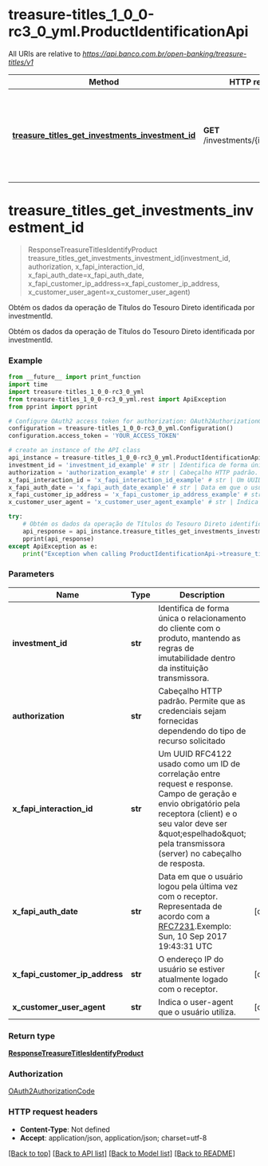 # treasure-titles_1_0_0-rc3_0_yml.ProductIdentificationApi

All URIs are relative to *https://api.banco.com.br/open-banking/treasure-titles/v1*

Method | HTTP request | Description
------------- | ------------- | -------------
[**treasure_titles_get_investments_investment_id**](ProductIdentificationApi.md#treasure_titles_get_investments_investment_id) | **GET** /investments/{investmentId} | Obtém os dados da operação de Títulos do Tesouro Direto identificada por investmentId.

# **treasure_titles_get_investments_investment_id**
> ResponseTreasureTitlesIdentifyProduct treasure_titles_get_investments_investment_id(investment_id, authorization, x_fapi_interaction_id, x_fapi_auth_date=x_fapi_auth_date, x_fapi_customer_ip_address=x_fapi_customer_ip_address, x_customer_user_agent=x_customer_user_agent)

Obtém os dados da operação de Títulos do Tesouro Direto identificada por investmentId.

Obtém os dados da operação de Títulos do Tesouro Direto identificada por investmentId.

### Example
```python
from __future__ import print_function
import time
import treasure-titles_1_0_0-rc3_0_yml
from treasure-titles_1_0_0-rc3_0_yml.rest import ApiException
from pprint import pprint

# Configure OAuth2 access token for authorization: OAuth2AuthorizationCode
configuration = treasure-titles_1_0_0-rc3_0_yml.Configuration()
configuration.access_token = 'YOUR_ACCESS_TOKEN'

# create an instance of the API class
api_instance = treasure-titles_1_0_0-rc3_0_yml.ProductIdentificationApi(treasure-titles_1_0_0-rc3_0_yml.ApiClient(configuration))
investment_id = 'investment_id_example' # str | Identifica de forma única  o relacionamento do cliente com o produto, mantendo as regras de imutabilidade dentro da instituição transmissora.
authorization = 'authorization_example' # str | Cabeçalho HTTP padrão. Permite que as credenciais sejam fornecidas dependendo do tipo de recurso solicitado
x_fapi_interaction_id = 'x_fapi_interaction_id_example' # str | Um UUID RFC4122 usado como um ID de correlação entre request e response. Campo de geração e envio obrigatório pela receptora (client) e o seu valor deve ser \"espelhado\" pela transmissora (server) no cabeçalho de resposta.
x_fapi_auth_date = 'x_fapi_auth_date_example' # str | Data em que o usuário logou pela última vez com o receptor. Representada de acordo com a [RFC7231](https://tools.ietf.org/html/rfc7231).Exemplo: Sun, 10 Sep 2017 19:43:31 UTC (optional)
x_fapi_customer_ip_address = 'x_fapi_customer_ip_address_example' # str | O endereço IP do usuário se estiver atualmente logado com o receptor. (optional)
x_customer_user_agent = 'x_customer_user_agent_example' # str | Indica o user-agent que o usuário utiliza. (optional)

try:
    # Obtém os dados da operação de Títulos do Tesouro Direto identificada por investmentId.
    api_response = api_instance.treasure_titles_get_investments_investment_id(investment_id, authorization, x_fapi_interaction_id, x_fapi_auth_date=x_fapi_auth_date, x_fapi_customer_ip_address=x_fapi_customer_ip_address, x_customer_user_agent=x_customer_user_agent)
    pprint(api_response)
except ApiException as e:
    print("Exception when calling ProductIdentificationApi->treasure_titles_get_investments_investment_id: %s\n" % e)
```

### Parameters

Name | Type | Description  | Notes
------------- | ------------- | ------------- | -------------
 **investment_id** | **str**| Identifica de forma única  o relacionamento do cliente com o produto, mantendo as regras de imutabilidade dentro da instituição transmissora. | 
 **authorization** | **str**| Cabeçalho HTTP padrão. Permite que as credenciais sejam fornecidas dependendo do tipo de recurso solicitado | 
 **x_fapi_interaction_id** | **str**| Um UUID RFC4122 usado como um ID de correlação entre request e response. Campo de geração e envio obrigatório pela receptora (client) e o seu valor deve ser \&quot;espelhado\&quot; pela transmissora (server) no cabeçalho de resposta. | 
 **x_fapi_auth_date** | **str**| Data em que o usuário logou pela última vez com o receptor. Representada de acordo com a [RFC7231](https://tools.ietf.org/html/rfc7231).Exemplo: Sun, 10 Sep 2017 19:43:31 UTC | [optional] 
 **x_fapi_customer_ip_address** | **str**| O endereço IP do usuário se estiver atualmente logado com o receptor. | [optional] 
 **x_customer_user_agent** | **str**| Indica o user-agent que o usuário utiliza. | [optional] 

### Return type

[**ResponseTreasureTitlesIdentifyProduct**](ResponseTreasureTitlesIdentifyProduct.md)

### Authorization

[OAuth2AuthorizationCode](../README.md#OAuth2AuthorizationCode)

### HTTP request headers

 - **Content-Type**: Not defined
 - **Accept**: application/json, application/json; charset=utf-8

[[Back to top]](#) [[Back to API list]](../README.md#documentation-for-api-endpoints) [[Back to Model list]](../README.md#documentation-for-models) [[Back to README]](../README.md)

